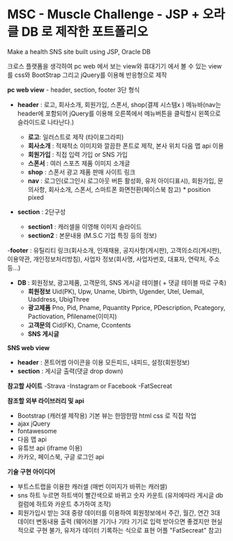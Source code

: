 # MSC - Muscle Challenge - JSP + 오라클 DB 로 제작한 포트폴리오
Make a health SNS site built using JSP, Oracle DB 

크로스 플랫폼을 생각하여 pc web 에서 보는 view와 휴대기기 에서 볼 수 있는 view를 css와 BootStrap 그리고 jQuery를 이용해 반응형으로 제작

<b>pc web view</b> - header, section, footer 3단 형식 

  - <b>header</b> : 로고, 회사소개, 회원가입, 스폰서, shop(결제 시스템x ) 메뉴바(nav는 header에 포함되어 jQuery를 이용해 오른쪽에서 메뉴버튼을 클릭할시 왼쪽으로 슬라이드로 나타난다.)
     - <b>로고</b>: 일러스트로 제작 (타이포그라피)
     - <b>회사소개</b> : 적재적소 이미지와 깔끔한 폰트로 제작, 본사 위치 다음 맵 api 이용
     - <b>회원가입</b> : 직접 입력 가입 or SNS 가입
     - <b>스폰서</b> : 여러 스포츠 제품 이미지 소개글
     - <b>shop</b> : 스폰서 광고 제품 판매 사이트 링크
     - <b>nav</b> : 로그인(로그인시 로그아웃 버튼 활성화, 유저 아이디표시), 회원가입, 문의사항, 회사소개, 스폰서, 스마트폰 화면전환(페이스북 참고) * position pixed

  - <b>section</b> : 2단구성
    - <b>section1</b> : 캐러셀을 이영해 이미지 슬라이드
    - <b>section2</b> : 본문내용 (M.S.C 기업 특징 등의 정보)  
  
  
  -<b>footer</b> : 유틸리티 링크(회사소개, 인재채용, 공지사항(게시판), 고객의소리(게시판), 이용약관, 개인정보처리방침), 사업자 정보(회사명, 사업자번호, 대표자, 연락처, 주소 등...)
  
  
  - <b>DB</b> : 회원정보, 광고제품, 고객문의, SNS 게시글 테이블( + 댓글 테이블 따로 구축)
    - <b>회원정보</b> Uid(PK), Upw, Uname, Ubirth, Ugender, Utel, Uemail, Uaddress, UbigThree
    - <b>광고제품</b> Pno, Pid, Pname, Pquantity Pprice, PDescription, Pcategory, Pactiovation, Pfilename(이미지)
    - <b>고객문의</b> Cid(FK), Cname, Ccontents
    - <b>SNS 게시글</b>   


<b>SNS web view</b>
  - <b>header</b> : 폰트어썸 아이콘을 이용 모든피드, 내피드, 설정(회원정보)
  - <b>section</b> : 게시글 출력(댓글 drop down)


<b>참고할 사이트</b>
  -Strava
  -Instagram or Facebook
  -FatSecreat


<b>참조할 외부 라이브러리 및 api</b>
  - Bootstrap (캐러셀 제작용) 기본 뷰는 한땀한땀 html css 로 직접 작업
  - ajax jQuery
  - fontawesome
  - 다음 맵 api
  - 유튜브 api (iframe 이용)
  - 카카오, 페이스북, 구글 로그인 api

<b>기술 구현 아이디어</b>
  - 부트스트랩을 이용한 캐러셀 (매번 이미지가 바뀌는 캐러셀)
  - sns 하트 누르면 하트색이 빨간색으로 바뀌고 숫자 카운트 (유저에따라 게시글 db 컬럼에 하트와 카운트 추가하여 조작)
  - 회원가입시 받는 3대 중량 데이터를 이용하여 회원정보에서 주간, 월간, 연간 3대 데이터 변동내용 출력 (웨어러블 기기나 기타 기기로 입력 받아으면 좋겠지만 현실적으로 구현 불가, 유저가 데이터 기록하는 식으로 표현 어플 "FatSecreat" 참고)
